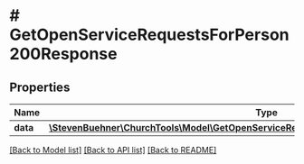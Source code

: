 # # GetOpenServiceRequestsForPerson200Response

## Properties

Name | Type | Description | Notes
------------ | ------------- | ------------- | -------------
**data** | [**\StevenBuehner\ChurchTools\Model\GetOpenServiceRequestsForPerson200ResponseDataInner[]**](GetOpenServiceRequestsForPerson200ResponseDataInner.md) |  | [optional]

[[Back to Model list]](../../README.md#models) [[Back to API list]](../../README.md#endpoints) [[Back to README]](../../README.md)
